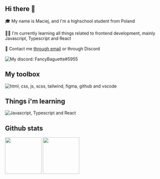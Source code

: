 ## Hi there 👋

🎓 My name is Maciej, and I'm a highschool student from Poland <br><br>
👨‍💻 I'm currently learning all things related to frontend development, mainly Javascript, Typescript and React <br><br>
📧 Contact me [through email](mailto:maciej.krol11@op.pl) or through Discord<br><br>
![My discord: FancyBaguette#5955](https://discord.c99.nl/widget/theme-3/275353623884464129.png)

## My toolbox

![html, css, js, scss, tailwind, figma, github and vscode](https://skillicons.dev/icons?i=html,css,js,scss,tailwind,figma,github,vscode)

## Things i'm learning

![Javascript, Typescript and React](https://skillicons.dev/icons?i=js,ts,react)

## Github stats

<!-- [![My github stats]()](https://github.com/anuraghazra/github-readme-stats) -->
<!-- [![My top used languages]()](https://github.com/anuraghazra/github-readme-stats) -->

<span>
  <img src='https://github-readme-stats.vercel.app/api?username=FancyBaguette&show_icons=true&hide_title=true&bg_color=242938&text_color=FFFFFF&border_color=434554' height=120px/>
</span>
  
<span>
  <img src='https://github-readme-stats.vercel.app/api/top-langs/?username=FancyBaguette&layout=compact&bg_color=242938&text_color=FFFFFF&border_color=434554&title_color=FFFFFF' height=120px/>
</span>
